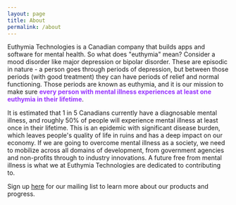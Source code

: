 ```yaml
---
layout: page
title: About
permalink: /about
---
```


Euthymia Technologies is a Canadian company that builds apps and software for mental health. So what does "euthymia" mean? Consider a mood disorder like major depression or bipolar disorder. These are episodic in nature - a person goes through periods of depression, but between those periods (with good treatment) they can have periods of relief and normal functioning. Those periods are known as euthymia, and it is our mission to make sure **<span style="color: #9733ff;">every person with mental illness experiences at least one euthymia in their lifetime</span>**.

It is estimated that 1 in 5 Canadians currently have a diagnosable mental illness, and roughly 50% of people will experience mental illness at least once in their lifetime. This is an epidemic with significant disease burden, which leaves people's quality of life in ruins and has a deep impact on our economy. If we are going to overcome mental illness as a society, we need to mobilize across all domains of development, from government agencies and non-profits through to industry innovations. A future free from mental illness is what we at Euthymia Technologies are dedicated to contributing to.

Sign up [here](https://docs.google.com/forms/d/e/1FAIpQLSc_UeuhWo5PDJP3sC0wEQucxTSzrpN8GuuRPuxWjNIUD_L_Gg/viewform) for our mailing list to learn more about our products and progress.
